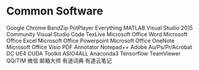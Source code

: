 # Common Software

Google Chrome
BandZip
PotPlayer
Everything
MATLAB
Visual Studio 2015 Community
Visual Studio Code
TexLive
Microsoft Office Word
Microsoft Office Excel
Microsoft Office Powerpoint
Microsoft Office OneNote
Microsoft Office Visio
PDF Annotator
Notepad++
Adobe Au/Ps/Pr/Acrobat DC
UE4
CUDA Toolkit
ASIO4ALL
Anaconda3
Tensorflow
TeamViewer
QQ/TIM
微信
邮箱大师
有道词典
有道云笔记